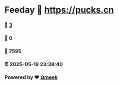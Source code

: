 # Feeday :link: https://pucks.cn 
### :page_facing_up: [3](https://pucks.cn/tag.html) 
### :speech_balloon: 0 
### :hibiscus: 7595 
### :alarm_clock: 2025-05-19 23:39:40 
### Powered by :heart: [Gmeek](https://github.com/Meekdai/Gmeek)
